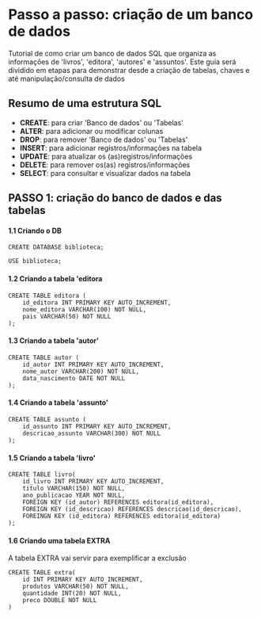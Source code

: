 # Passo a passo: criação de um banco de dados
Tutorial de como criar um banco de dados SQL que organiza as informações de 'livros', 'editora', 'autores' e 'assuntos'.
Este guia será dividido em etapas para demonstrar desde a criação de tabelas, chaves e até manipulação/consulta de dados

## Resumo de uma estrutura SQL
* __CREATE__: para criar 'Banco de dados' ou 'Tabelas'
* __ALTER__: para adicionar ou modificar colunas
* __DROP__: para remover 'Banco de dados' ou 'Tabelas'
* __INSERT__: para adicionar registros/informações na tabela
* __UPDATE__: para atualizar os (as)registros/informações
* __DELETE__: para remover os(as) registros/informações
* __SELECT__: para consultar e visualizar dados na tabela

## PASSO 1: criação do banco de dados e das tabelas
#### 1.1 Criando o DB

```
CREATE DATABASE biblioteca;

USE biblioteca;
```

#### 1.2 Criando a tabela 'editora
```
CREATE TABLE editora (
    id_editora INT PRIMARY KEY AUTO_INCREMENT,
    nome_editora VARCHAR(100) NOT NULL,
    pais VARCHAR(50) NOT NULL
);
```

#### 1.3 Criando a tabela 'autor'
```
CREATE TABLE autor (
    id_autor INT PRIMARY KEY AUTO_INCREMENT,
    nome_autor VARCHAR(200) NOT NULL,
    data_nascimento DATE NOT NULL
);
```

#### 1.4 Criando a tabela 'assunto'
```
CREATE TABLE assunto (
    id_assunto INT PRIMARY KEY AUTO_INCREMENT,
    descricao_assunto VARCHAR(300) NOT NULL
);
```

#### 1.5 Criando a tabela 'livro'
```
CREATE TABLE livro(
    id_livro INT PRIMARY KEY AUTO_INCREMENT,
    titulo VARCHAR(150) NOT NULL,
    ano_publicacao YEAR NOT NULL,
    FOREIGN KEY (id_autor) REFERENCES editora(id_editora), 
    FOREIGN KEY (id_descricao) REFERENCES descricao(id_descricao),
    FOREINGN KEY (id_editora) REFERENCES editora(id_editora)
);
```

#### 1.6 Criando uma tabela EXTRA
A tabela EXTRA vai servir para exemplificar a exclusão

```
CREATE TABLE extra(
    id INT PRIMARY KEY AUTO_INCREMENT,
    produtos VARCHAR(50) NOT NULL,
    quantidade INT(20) NOT NULL,
    preco DOUBLE NOT NULL
)
```
